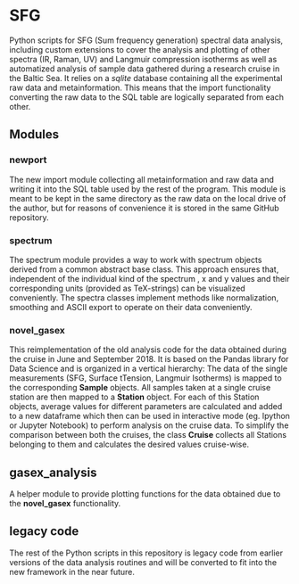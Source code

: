 # SFG
Python scripts for SFG (Sum frequency generation) spectral data analysis, including custom extensions
to cover the analysis and plotting of other spectra (IR, Raman, UV) and Langmuir compression isotherms
as well as automatized analysis of sample data gathered during a research cruise in the Baltic Sea. It relies on a 
*sqlite* database containing all the experimental raw data and metainformation. This means that the import functionality
converting the raw data to the SQL table are logically separated from each other.

## Modules

### newport

The new import module collecting all metainformation and raw data and writing it into the SQL table used by the rest of
the program. This module is meant to be kept in the same directory as the raw data on the local drive of the author, but 
for reasons of convenience it is stored in the same GitHub repository.

### spectrum

The spectrum module provides a way to work with spectrum objects derived from a common abstract base 
class. This approach ensures that, independent of the individual kind of the spectrum , x and y values and their 
corresponding units (provided as TeX-strings) can be visualized conveniently. The spectra classes implement methods like
 normalization, smoothing and ASCII export to operate on their data conveniently.
 
 ### novel_gasex
 
 This reimplementation of the old analysis code for the data obtained during the cruise in June and September 2018. It
 is based on the Pandas library for Data Science and is organized in a vertical hierarchy: The data of the single 
 measurements (SFG, Surface tTension, Langmuir Isotherms) is mapped to the corresponding **Sample** objects. All samples
 taken at a single cruise station are then mapped to a **Station** object. For each of this Station objects, average values
 for different parameters are calculated and added to a new dataframe which then can be used in interactive mode (eg. 
 Ipython or Jupyter Notebook) to perform analysis on the cruise data. To simplify the comparison between both the
 cruises, the class **Cruise** collects all Stations belonging to them and calculates the desired values cruise-wise.
 
 ## gasex_analysis
 
 A helper module to provide plotting functions for the data obtained due to the **novel_gasex** functionality. 
 
 ## legacy code
 
 The rest of the Python scripts in this repository is legacy code from earlier versions of the data analysis routines
 and will be converted to fit into the new framework in the near future.